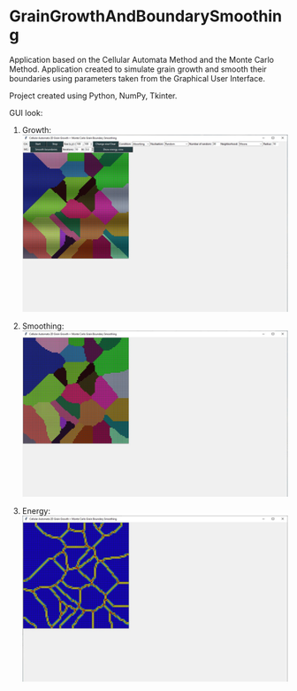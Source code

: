# GrainGrowthAndBoundarySmoothing
Application based on the Cellular Automata Method and the Monte Carlo Method. Application created to simulate grain growth and smooth their boundaries using parameters taken from the Graphical User Interface.

Project created using Python, NumPy, Tkinter.

GUI look:

1. Growth:
![GrainGrowth](https://github.com/maciekpykosz/GrainGrowthAndBoundarySmoothing/blob/master/growth.jpg)

2. Smoothing:
![GrainBoundarySmoothing](https://github.com/maciekpykosz/GrainGrowthAndBoundarySmoothing/blob/master/smoothing.jpg)

3. Energy:
![GrainEnergy](https://github.com/maciekpykosz/GrainGrowthAndBoundarySmoothing/blob/master/energy.jpg)
